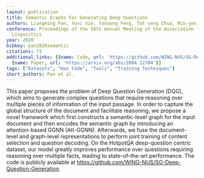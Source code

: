 ```yaml
---
layout: publication
title: Semantic Graphs For Generating Deep Questions
authors: Liangming Pan, Yuxi Xie, Yansong Feng, Tat-seng Chua, Min-yen Kan
conference: Proceedings of the 58th Annual Meeting of the Association for Computational
  Linguistics
year: 2020
bibkey: pan2020semantic
citations: 73
additional_links: [{name: Code, url: 'https://github.com/WING-NUS/SG-Deep-Question-Generation'},
  {name: Paper, url: 'https://arxiv.org/abs/2004.12704'}]
tags: ["Datasets", "Has Code", "Tools", "Training Techniques"]
short_authors: Pan et al.
---
```

This paper proposes the problem of Deep Question Generation (DQG), which aims
to generate complex questions that require reasoning over multiple pieces of
information of the input passage. In order to capture the global structure of
the document and facilitate reasoning, we propose a novel framework which first
constructs a semantic-level graph for the input document and then encodes the
semantic graph by introducing an attention-based GGNN (Att-GGNN). Afterwards,
we fuse the document-level and graph-level representations to perform joint
training of content selection and question decoding. On the HotpotQA
deep-question centric dataset, our model greatly improves performance over
questions requiring reasoning over multiple facts, leading to state-of-the-art
performance. The code is publicly available at
https://github.com/WING-NUS/SG-Deep-Question-Generation.